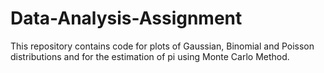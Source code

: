 # Data-Analysis-Assignment

This repository contains code for plots of Gaussian, Binomial and Poisson distributions and for the estimation of pi using Monte Carlo Method.

